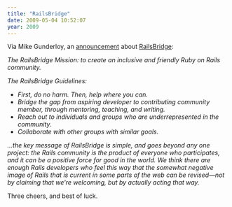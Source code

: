 ```yaml
---
title: "RailsBridge"
date: 2009-05-04 10:52:07
year: 2009
---
```

Via Mike Gunderloy, an <a href="http://afreshcup.com/2009/05/04/announcing-railsbridge/">announcement</a> about <a href="http://railsbridge.org/">RailsBridge</a>:

<em>The RailsBridge Mission: to create an inclusive and friendly Ruby on Rails community.</em>

<em>The RailsBridge Guidelines:</em>
<ul>
  <li><em>First, do no harm. Then, help where you can.</em></li>
  <li><em>Bridge the gap from aspiring developer to contributing community member, through mentoring, teaching, and writing.</em></li>
  <li><em>Reach out to individuals and groups who are underrepresented in the community.</em></li>
  <li><em>Collaborate with other groups with similar goals.</em></li>
</ul>
<em>...the key message of RailsBridge is simple, and goes beyond any one project: the Rails community is the product of everyone who participates, and it can be a positive force for good in the world. We think there are enough Rails developers who feel this way that the somewhat negative image of Rails that is current in some parts of the web can be revised—not by claiming that we're welcoming, but by actually acting that way.</em>

Three cheers, and best of luck.
